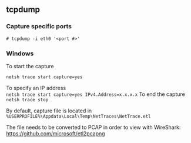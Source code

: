## tcpdump  

### Capture specific ports

`# tcpdump -i eth0 '<port #>'`

### Windows  

To start the capture  

`netsh trace start capture=yes`

To specify an IP address  
`netsh trace start capture=yes IPv4.Address=x.x.x.x`
To end the capture  
`netsh trace stop`

By default, capture file is located in `%USERPROFILE%\Appdata\Local\Temp\NetTraces\NetTrace.etl`

The file needs to be converted to PCAP in order to view with WireShark:  
https://github.com/microsoft/etl2pcapng
